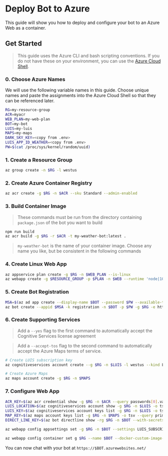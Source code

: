 # Deploy Bot to Azure

This guide will show you how to deploy and configure your bot to an Azure Web as a container.

## Get Started

> This guide uses the Azure CLI and bash scripting conventions. If you do not have these on your environment, you can use the [Azure Cloud Shell](http://shell.azure.com).

### 0. Choose Azure Names

We will use the following variable names in this guide. Choose unique names and paste the assignments into the Azure Cloud Shell so that they can be referenced later.

```bash
RG=my-resource-group
ACR=myacr
WEB_PLAN=my-web-plan
BOT=my-bot
LUIS=my-luis
MAPS=my-maps
DARK_SKY_KEY=<copy from .env>
LUIS_APP_ID_WEATHER=<copy from .env>
PW=$(cat /proc/sys/kernel/random/uuid)
```

### 1. Create a Resource Group

```bash
az group create -n $RG -l westus
```

### 2. Create Azure Container Registry

```bash
az acr create -g $RG -n $ACR --sku Standard --admin-enabled
```

### 3. Build Container Image

> These commands must be run from the directory containing `package.json` of the bot you want to build

```bash
npm run build
az acr build -g $RG -r $ACR -t my-weather-bot:latest .
```

> `my-weather-bot` is the name of your container image. Choose any name you like, but be consistent in the following commands

### 4. Create Linux Web App

```bash
az appservice plan create -g $RG -n $WEB_PLAN --is-linux
az webapp create -g $RESOURCE_GROUP -p $PLAN -n $WEB --runtime 'node|10.14'
```

### 5. Create Bot Registration

```bash
MSA=$(az ad app create --display-name $BOT --password $PW --available-to-other-tenants --query appId -o tsv)
az bot create --appid $MSA -k registration -n $BOT -p $PW -g $RG -e https://$BOT.azurewebsites.net
```

### 6. Create Supporting Services

> Add a `--yes` flag to the first command to automatically accept the Cognitive Services license agreement

> Add a `--accept-tos` flag to the second command to automatically accept the Azure Maps terms of service.

```bash
# Create LUIS subscription key
az cognitiveservices account create --g $RG -n $LUIS -l westus --kind LUIS --sku S0

# Create Azure Maps
az maps account create -g $RG -n $MAPS
```

### 7. Configure Web App

```bash
ACR_KEY=$(az acr credential show -g $RG -n $ACR --query passwords[0].value -o tsv)
LUIS_LOCATION=$(az cognitiveservices account show -g $RG -n $LUIS -o tsv --query location)
LUIS_KEY=$(az cognitiveservices account keys list -g $RG -n $LUIS -o tsv --query key1)
MAP_KEY=$(az maps account keys list -g $RG -n $MAPS -o tsv --query primaryKey)
DIRECT_LINE_KEY=$(az bot directline show -rg $RG -n $BOT --with-secrets --query properties.properties.sites[0].key -o tsv)

az webapp config appsettings set -g $RG -n $BOT --settings LUIS_SUBSCRIPTION_KEY=$LUIS_KEY LUIS_SUBSCRIPTION_REGION=$LUIS_LOCATION LUIS_APP_ID_MUSIC=$LUIS_APP_ID MSA_APP_ID=$MSA MSA_PASSWORD=$PW MAP_KEY=$MAP_KEY DARK_SKY_KEY=$DARK_SKY_key DIRECT_LINE_KEY=$DIRECT_LINE_KEY

az webapp config container set g $RG --name $BOT --docker-custom-image-name $ACR.azurecr.io/my-weather-bot:latest --docker-registry-server-password $ACR_KEY --docker-registry-server-url https://$ACR.azurecr.io --docker-registry-server-user $ACR
```

You can now chat with your bot at `https://$BOT.azurewebsites.net/`